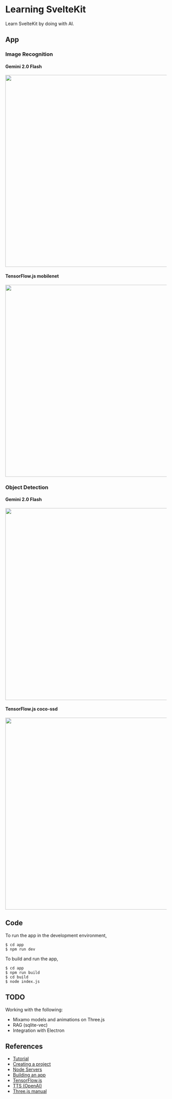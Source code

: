 # Learning SvelteKit

Learn SvelteKit by doing with AI.

## App

### Image Recognition

#### Gemini 2.0 Flash

<img src="docs/image_recognition_gemini.jpg" width=600>

#### TensorFlow.js mobilenet

<img src="docs/image_recognition_tf.jpg" width=600>

### Object Detection

#### Gemini 2.0 Flash

<img src="docs/object_detection_gemini.jpg" width=600>

#### TensorFlow.js coco-ssd

<img src="docs/object_detection_tf.jpg" width=600>

## Code

To run the app in the development environment,
```
$ cd app
$ npm run dev
```

To build and run the app,
```
$ cd app
$ npm run build
$ cd build
$ node index.js
```

## TODO

Working with the following:
- Mixamo models and animations on Three.js
- RAG (sqlite-vec)
- Integration with Electron

## References

- [Tutorial](https://svelte.dev/tutorial/kit/introducing-sveltekit)
- [Creating a project](https://svelte.dev/docs/kit/creating-a-project)
- [Node Servers](https://svelte.dev/docs/kit/adapter-node)
- [Building an app](https://svelte.dev/docs/kit/building-your-app)
- [TensorFlow.js](https://www.tensorflow.org/js)
- [TTS (OpenAI)](https://platform.openai.com/docs/guides/text-to-speech?lang=javascript)
- [Three.js manual](https://threejs.org/manual/)
